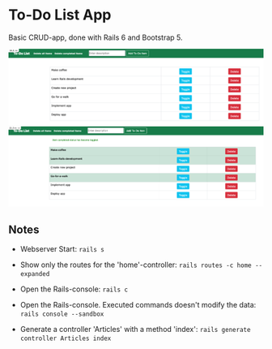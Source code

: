 # To-Do List App

Basic CRUD-app, done with Rails 6 and Bootstrap 5.

<div style="text-align: center">
  <div><img src="./images/image_1.png" alt="screenshot 1" width="800" /></div>
  <div> </div>
  <div><img src="./images/image_2.png" alt="screenshot 2" width="800" /></div>
</div>

## Notes

- Webserver Start: `rails s`

- Show only the routes for the 'home'-controller: `rails routes -c home --expanded`

- Open the Rails-console: `rails c`

- Open the Rails-console. Executed commands doesn't modify the data: `rails console --sandbox`

- Generate a controller 'Articles' with a method 'index': `rails generate controller Articles index`

